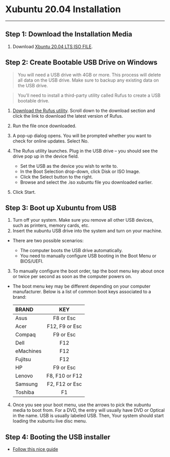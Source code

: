 # Xubuntu 20.04 Installation 

------------------------------------------------------

##  Step 1: Download the Installation Media 

1. Download [Xbuntu 20.04 LTS ISO FILE](https://xubuntu.org/download/).

## Step 2: Create Bootable USB Drive on Windows

> You will need a USB drive with 4GB or more. This process will delete all data on the USB drive. Make sure to backup any existing data on the USB drive.

> You’ll need to install a third-party utility called Rufus to create a USB bootable drive.

1. [Download the Rufus utility](https://rufus.ie/en/). Scroll down to the download section and click the link to download the latest version of Rufus.
2. Run the file once downloaded.
3. A pop-up dialog opens. You will be prompted whether you want to check for online updates. Select No.
4. The Rufus utility launches. Plug in the USB drive – you should see the drive pop up in the device field.
    
    + Set the USB as the device you wish to write to.
    + In the Boot Selection drop-down, click Disk or ISO Image.
    + Click the Select button to the right.
    + Browse and select the .iso xubuntu file you downloaded earlier.

5. Click Start.

## Step 3:  Boot up Xubuntu from USB

1. Turn off your system. Make sure you remove all other USB devices, such as printers, memory cards, etc.
2. Insert the xubuntu USB drive into the system and turn on your machine.

* There are two possible scenarios:

    + The computer boots the USB drive automatically.
    + You need to manually configure USB booting in the Boot Menu or BIOS/UEFI.

3.  To manually configure the boot order, tap the boot menu key about once or twice per second as soon as the computer powers on.

* The boot menu key may be different depending on your computer manufacturer. Below is a list of common boot keys associated to a brand:

    | BRAND     |   KEY             |
    | :-------- | :---------------: | 
    |Asus       |	F8 or Esc       |
    |Acer       |	F12, F9 or Esc  |
    |Compaq     |	F9 or Esc       |
    |Dell       |	F12             |
    |eMachines  |	F12             |
    |Fujitsu    |	F12             |
    |HP         |	F9 or Esc       |
    |Lenovo     |	F8, F10 or F12  |
    |Samsung    |	F2, F12 or Esc  |
    |Toshiba    |	F1              |

4. Once you see your boot menu, use the arrows to pick the xubuntu media to boot from. For a DVD, the entry will usually have DVD or Optical in the name. USB is usually labeled USB. Then, Your system should start loading the xubuntu live disc menu.

## Step 4: Booting the USB installer

* [Follow this nice guide](https://www.tecmint.com/xubuntu-installation-guide/#:~:text=Begin%20the%20Xubuntu%20Installation,save%20the%20changes%20and%20exit.)





